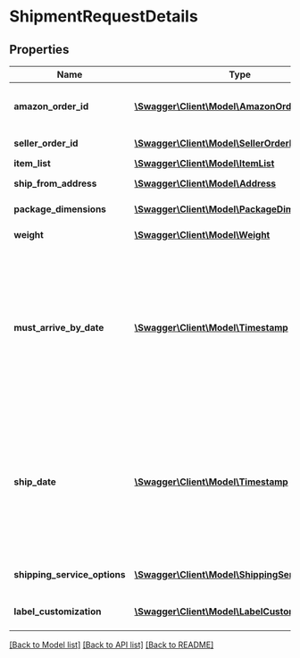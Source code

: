# ShipmentRequestDetails

## Properties
Name | Type | Description | Notes
------------ | ------------- | ------------- | -------------
**amazon_order_id** | [**\Swagger\Client\Model\AmazonOrderId**](AmazonOrderId.md) | An Amazon-defined order identifier in 3-7-7 format. | 
**seller_order_id** | [**\Swagger\Client\Model\SellerOrderId**](SellerOrderId.md) | A seller-defined order identifier. | [optional] 
**item_list** | [**\Swagger\Client\Model\ItemList**](ItemList.md) |  | 
**ship_from_address** | [**\Swagger\Client\Model\Address**](Address.md) | The address of the sender. | 
**package_dimensions** | [**\Swagger\Client\Model\PackageDimensions**](PackageDimensions.md) | The package dimensions. | 
**weight** | [**\Swagger\Client\Model\Weight**](Weight.md) | The package weight. | 
**must_arrive_by_date** | [**\Swagger\Client\Model\Timestamp**](Timestamp.md) | The date by which the package must arrive to keep the promise to the customer, in ISO 8601 datetime format. If MustArriveByDate is specified, only shipping service offers that can be delivered by that date are returned. | [optional] 
**ship_date** | [**\Swagger\Client\Model\Timestamp**](Timestamp.md) | When used in a request, this is the date and time that the seller wants to ship the package. When used in a response, this is the date and time that the package can be shipped by the indicated method. | [optional] 
**shipping_service_options** | [**\Swagger\Client\Model\ShippingServiceOptions**](ShippingServiceOptions.md) | Extra services offered by the carrier. | 
**label_customization** | [**\Swagger\Client\Model\LabelCustomization**](LabelCustomization.md) | Label customization options. | [optional] 

[[Back to Model list]](../README.md#documentation-for-models) [[Back to API list]](../README.md#documentation-for-api-endpoints) [[Back to README]](../README.md)



